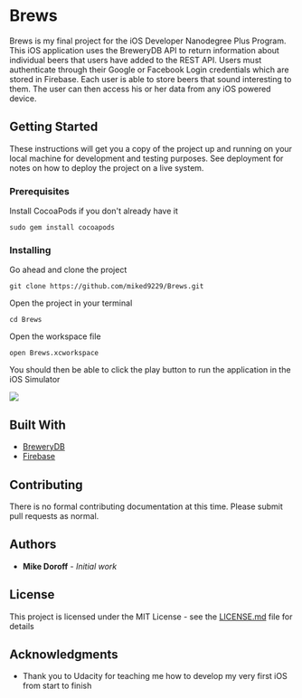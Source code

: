 # Brews

Brews is my final project for the iOS Developer Nanodegree Plus Program. This iOS application uses the BreweryDB API to return information about individual beers that users have added to the REST API. Users must authenticate through their Google or Facebook Login credentials which are stored in Firebase. Each user is able to store beers that sound interesting to them. The user can then access his or her data from any iOS powered device.

## Getting Started

These instructions will get you a copy of the project up and running on your local machine for development and testing purposes. See deployment for notes on how to deploy the project on a live system.

### Prerequisites

Install CocoaPods if you don't already have it

```
sudo gem install cocoapods
```

### Installing


Go ahead and clone the project

```
git clone https://github.com/miked9229/Brews.git
```

Open the project in your terminal

```
cd Brews
```

Open the workspace file
```
open Brews.xcworkspace
```

You should then be able to click the play button to run the application in the iOS Simulator

![](http://i.imgur.com/RFqIOr2.gif)



## Built With

* [BreweryDB](http://www.brewerydb.com/) 
* [Firebase](https://firebase.google.com/) 


## Contributing

There is no formal contributing documentation at this time. Please submit pull requests as normal.



## Authors

* **Mike Doroff** - *Initial work* 



## License

This project is licensed under the MIT License - see the [LICENSE.md](https://opensource.org/licenses/MIT) file for details

## Acknowledgments

* Thank you to Udacity for teaching me how to develop my very first iOS from start to finish
